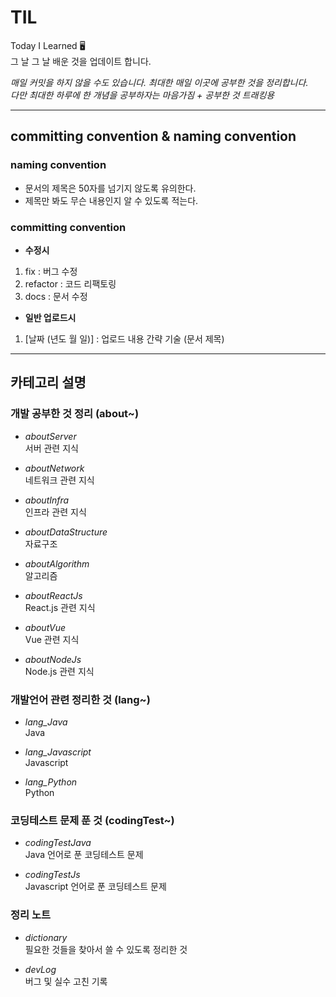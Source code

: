 # TIL

Today I Learned 🖥  
그 날 그 날 배운 것을 업데이트 합니다.    

_매일 커밋을 하지 않을 수도 있습니다. 최대한 매일 이곳에 공부한 것을 정리합니다._    
_다만 최대한 하루에 한 개념을 공부하자는 마음가짐 + 공부한 것 트래킹용_       

---

## committing convention & naming convention

### naming convention

- 문서의 제목은 50자를 넘기지 않도록 유의한다.
- 제목만 봐도 무슨 내용인지 알 수 있도록 적는다.

### committing convention

- **수정시**

1. fix : 버그 수정
2. refactor : 코드 리팩토링
3. docs : 문서 수정

- **일반 업로드시**

1. [날짜 (년도 월 일)] : 업로드 내용 간략 기술 (문서 제목)

---

## 카테고리 설명

### 개발 공부한 것 정리 (about~)

- _aboutServer_  
  서버 관련 지식

- _aboutNetwork_  
  네트워크 관련 지식   

- _aboutInfra_  
  인프라 관련 지식    

- _aboutDataStructure_  
  자료구조

- _aboutAlgorithm_  
  알고리즘

- _aboutReactJs_  
  React.js 관련 지식

- _aboutVue_  
  Vue 관련 지식

- _aboutNodeJs_  
  Node.js 관련 지식

### 개발언어 관련 정리한 것 (lang~)

- _lang_Java_  
  Java

- _lang_Javascript_  
  Javascript

- _lang_Python_  
  Python

### 코딩테스트 문제 푼 것 (codingTest~)

- _codingTestJava_  
  Java 언어로 푼 코딩테스트 문제

- _codingTestJs_  
  Javascript 언어로 푼 코딩테스트 문제

### 정리 노트

- _dictionary_  
  필요한 것들을 찾아서 쓸 수 있도록 정리한 것

- _devLog_  
  버그 및 실수 고친 기록
 
